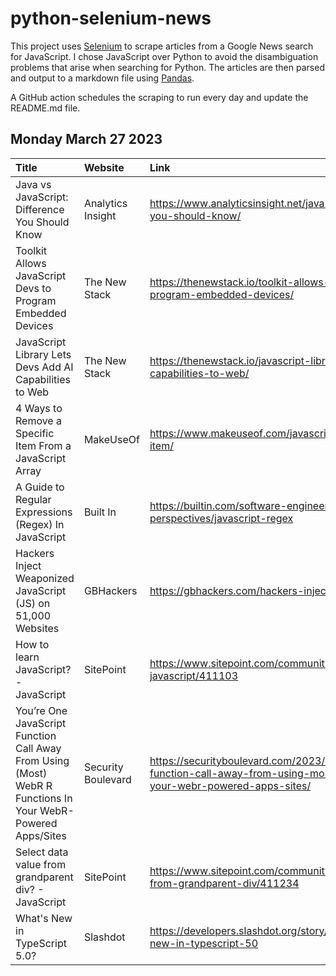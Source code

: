 # python-selenium-news

This project uses [Selenium](https://www.seleniumhq.org/) to scrape articles from a Google News search for JavaScript.
I chose JavaScript over Python to avoid the disambiguation problems that arise when searching for Python.
The articles are then parsed and output to a markdown file using [Pandas](https://pandas.pydata.org/).

A GitHub action schedules the scraping to run every day and update the README.md file.

## Monday March 27 2023


| Title                                                                                                       | Website            | Link                                                                                                                                            |
|:------------------------------------------------------------------------------------------------------------|:-------------------|:------------------------------------------------------------------------------------------------------------------------------------------------|
| Java vs JavaScript: Difference You Should Know                                                              | Analytics Insight  | https://www.analyticsinsight.net/java-vs-javascript-difference-you-should-know/                                                                 |
| Toolkit Allows JavaScript Devs to Program Embedded Devices                                                  | The New Stack      | https://thenewstack.io/toolkit-allows-javascript-devs-to-program-embedded-devices/                                                              |
| JavaScript Library Lets Devs Add AI Capabilities to Web                                                     | The New Stack      | https://thenewstack.io/javascript-library-lets-devs-add-ai-capabilities-to-web/                                                                 |
| 4 Ways to Remove a Specific Item From a JavaScript Array                                                    | MakeUseOf          | https://www.makeuseof.com/javascript-array-remove-specific-item/                                                                                |
| A Guide to Regular Expressions (Regex) In JavaScript                                                        | Built In           | https://builtin.com/software-engineering-perspectives/javascript-regex                                                                          |
| Hackers Inject Weaponized JavaScript (JS) on 51,000 Websites                                                | GBHackers          | https://gbhackers.com/hackers-inject-weaponized-javascript/                                                                                     |
| How to learn JavaScript? - JavaScript                                                                       | SitePoint          | https://www.sitepoint.com/community/t/how-to-learn-javascript/411103                                                                            |
| You’re One JavaScript Function Call Away From Using (Most) WebR R Functions In Your WebR-Powered Apps/Sites | Security Boulevard | https://securityboulevard.com/2023/03/youre-one-javascript-function-call-away-from-using-most-webr-r-functions-in-your-webr-powered-apps-sites/ |
| Select data value from grandparent div? - JavaScript                                                        | SitePoint          | https://www.sitepoint.com/community/t/select-data-value-from-grandparent-div/411234                                                             |
| What's New in TypeScript 5.0?                                                                               | Slashdot           | https://developers.slashdot.org/story/23/03/27/0056258/whats-new-in-typescript-50                                                               |